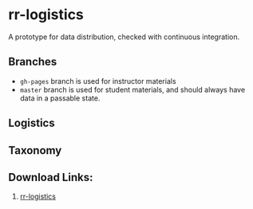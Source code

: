 rr-logistics
========

A prototype for data distribution, checked with continuous integration.

## Branches

- `gh-pages` branch is used for instructor materials
- `master` branch is used for student materials, and should always have data in a passable state.

## Logistics

<fill this in>

## Taxonomy

<who>

## Download Links:

1. [rr-logistics](https://github.com/Reproducible-Science-Curriculum/rr-logistics/archive/master.zip)
